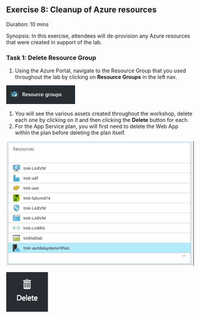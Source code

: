## Exercise 8: Cleanup of Azure resources

Duration: 10 mins

Synopsis: In this exercise, attendees will de-provision any Azure resources that were created in support of the lab.

### Task 1: Delete Resource Group

1. Using the Azure Portal, navigate to the Resource Group that you used throughout the lab by clicking on **Resource Groups** in the left nav.

![Screenshot](images/delete_resource_group_0.png)

1. You will see the various assets created throughout the workshop, delete each one by clicking on it and then clicking the **Delete** button for each.
  1. For the App Service plan, you will first need to delete the Web App within the plan before deleting the plan itself.

![Screenshot](images/delete_resource_group_1.png)

![Screenshot](images/delete_resource_group_2.png)
